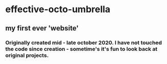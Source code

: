 # effective-octo-umbrella
## my first ever 'website'
### Originally created mid - late october 2020. I have not touched the code since creation - sometime's it's fun to look back at original projects. 

